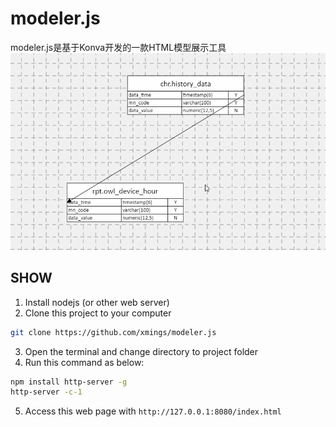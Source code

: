 # modeler.js

modeler.js是基于Konva开发的一款HTML模型展示工具
![效果图](usage.gif)

## SHOW

1. Install nodejs (or other web server)
2. Clone this project to your computer
``` bash
git clone https://github.com/xmings/modeler.js
```
3. Open the terminal and change directory to project folder
4. Run this command as below:
``` bash
npm install http-server -g
http-server -c-1
``` 
5. Access this web page with `http://127.0.0.1:8080/index.html`
